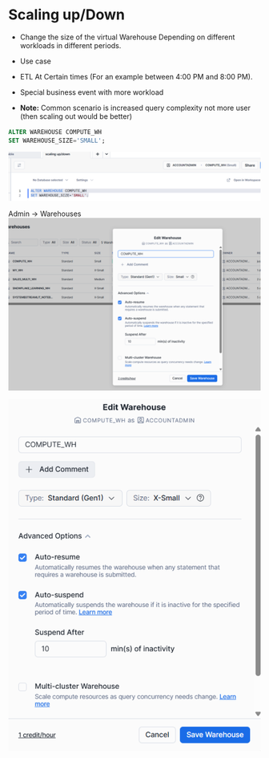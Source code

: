 #  Scaling up/Down

- Change the size of the virtual Warehouse Depending on different workloads in different periods.
- Use case
- ETL At Certain times (For an example between 4:00 PM and 8:00 PM).
- Special business event with more workload
  
- **Note:** Common scenario is increased query complexity not more user (then scaling out would be better)
  
```SQL
ALTER WAREHOUSE COMPUTE_WH
SET WAREHOUSE_SIZE='SMALL';
```
![alt text](image-25.png)

Admin -> Warehouses 
![alt text](image-26.png)


![alt text](image-27.png)